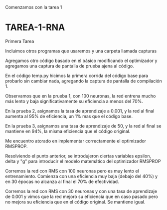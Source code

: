 Comenzamos con la tarea 1
# TAREA-1-RNA
Primera Tarea

Incluimos otros programas que usaremos y una carpeta llamada capturas

Agregamos otro código basado en el básico modificando el optimizador y agregamos una captura de pantalla de prueba ajena al código.

En el código temp.py hicimos la primera corrida del código base para probarlo sin cambiar nada, agregando la captura de pantalla de compilación 1.

Observamos que en la prueba 1, con 100 neuronas, la red entrena mucho más lento y baja significativamente su eficiencia a menos del 70%.

En la prueba 2, asignamos la tasa de aprendizaje a 0.001, y la red al final aumenta al 95% de eficiencia, un 1% mas que el código base.

En la prueba 3, asignamos una tasa de aprendizaje de 50, y la red al final se mantiene en 94%, la misma eficiencia que el código original.

Me encuentro atorado en implementar correctamente el optimizador RMSPROP.

Resolviendo el punto anterior, se introdujeron ciertas variables epsilon, delta y "g" para introducir el modelo matemático del optimizador RMSPROP

Corremos la red con RMS con 100 neuronas pero es muy lento el entrenamiento. Comienza con una eficiencia muy baja (debajo del 40%) y en 30 épocas no alcanza al final el 70% de efectividad.

Corremos la red con RMS con 30 neuronas y con una tasa de aprendizaje de 0.001 y vimos que la red mejoró su eficiencia que en caso pasado pero no mejora su eficiencia que en el código original. Se mantiene igual. 